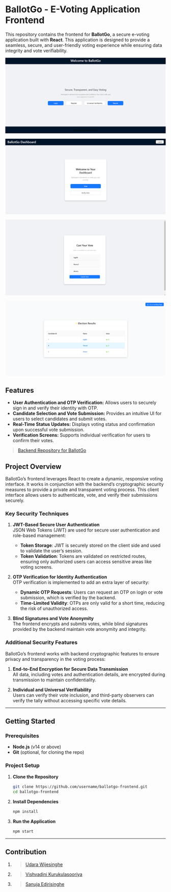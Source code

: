 # BallotGo - E-Voting Application Frontend

This repository contains the frontend for **BallotGo**, a secure e-voting application built with **React**. This application is designed to provide a seamless, secure, and user-friendly voting experience while ensuring data integrity and vote verifiability.

![](https://github.com/BallotGo/BallotGo_Frontend/blob/main/Landing-Page.png)

![](https://github.com/BallotGo/BallotGo_Frontend/blob/main/Dashboard.png)

![](https://github.com/BallotGo/BallotGo_Frontend/blob/main/Vote.png)

![](https://github.com/BallotGo/BallotGo_Frontend/blob/main/Results.png)

## Features

- **User Authentication and OTP Verification:** Allows users to securely sign in and verify their identity with OTP.
- **Candidate Selection and Vote Submission:** Provides an intuitive UI for users to select candidates and submit votes.
- **Real-Time Status Updates:** Displays voting status and confirmation upon successful vote submission.
- **Verification Screens:** Supports individual verification for users to confirm their votes.

> [Backend Repository for BallotGo](https://github.com/BallotGo/BallotGo_Backend)

## Project Overview

BallotGo’s frontend leverages React to create a dynamic, responsive voting interface. It works in conjunction with the backend’s cryptographic security measures to provide a private and transparent voting process. This client interface allows users to authenticate, vote, and verify their submissions securely.

### Key Security Techniques

1. **JWT-Based Secure User Authentication**  
   JSON Web Tokens (JWT) are used for secure user authentication and role-based management:

   - **Token Storage**: JWT is securely stored on the client side and used to validate the user’s session.
   - **Token Validation**: Tokens are validated on restricted routes, ensuring only authorized users can access sensitive areas like voting screens.

2. **OTP Verification for Identity Authentication**  
   OTP verification is implemented to add an extra layer of security:

   - **Dynamic OTP Requests**: Users can request an OTP on login or vote submission, which is verified by the backend.
   - **Time-Limited Validity**: OTPs are only valid for a short time, reducing the risk of unauthorized access.

3. **Blind Signatures and Vote Anonymity**  
   The frontend encrypts and submits votes, while blind signatures provided by the backend maintain vote anonymity and integrity.

### Additional Security Features

BallotGo’s frontend works with backend cryptographic features to ensure privacy and transparency in the voting process:

1. **End-to-End Encryption for Secure Data Transmission**  
   All data, including votes and authentication details, are encrypted during transmission to maintain confidentiality.

2. **Individual and Universal Verifiability**  
   Users can verify their vote inclusion, and third-party observers can verify the tally without accessing specific vote details.

---

## Getting Started

### Prerequisites

- **Node.js** (v14 or above)
- **Git** (optional, for cloning the repo)

### Project Setup

1. **Clone the Repository**

   ```bash
   git clone https://github.com/username/ballotgo-frontend.git
   cd ballotgo-frontend
2. **Install Dependencies**
   ```bash
   npm install
3. **Run the Application**
   ```bash
   npm start

---

## Contribution

   1. > [Udara Wijesinghe](https://github.com/Udaramalinda)
   2. > [Vishvadini Kurukulasooriya](https://github.com/Zury7)
   3. > [Sanuja Edirisinghe](https://github.com/sanujaediri)

